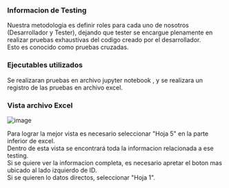 
### Informacion de Testing
Nuestra metodologia es definir roles para cada uno de nosotros (Desarrollador y Tester), dejando que tester se encargue plenamente en realizar pruebas exhaustivas del codigo creado por el desarrollador.  
Esto es conocido como pruebas cruzadas.

### Ejecutables utilizados
Se realizaran pruebas en archivo jupyter notebook , y se realizara un registro de las pruebas en archivo excel.

### Vista archivo Excel



![image](https://github.com/Tareas-Arellano-Vega/Tarea1/assets/83191288/06770b0e-7fd3-4167-a102-49c4ceee8dc9)


Para lograr la mejor vista es necesario seleccionar "Hoja 5" en la parte inferior de excel.  
Dentro de esta vista se encontrará toda la informacion relacionada a ese testing.  
Si se quiere ver la informacion completa, es necesario apretar el boton mas ubicado al lado izquierdo de ID.  
Si se quieren lo datos directos, seleccionar "Hoja 1".  
